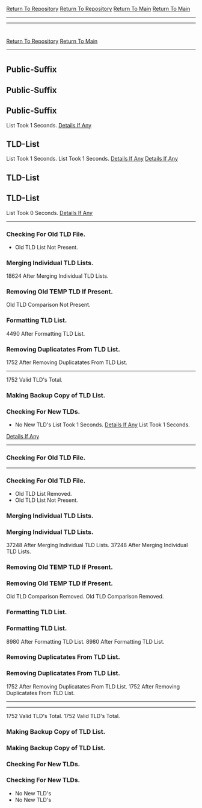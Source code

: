 [Return To Repository](https://github.com/DigitalWarrior/piholeparser/)
[Return To Repository](https://github.com/DigitalWarrior/piholeparser/)
[Return To Main](https://github.com/DigitalWarrior/piholeparser/blob/master/RecentRunLogs/Mainlog.md)
[Return To Main](https://github.com/DigitalWarrior/piholeparser/blob/master/RecentRunLogs/Mainlog.md)
____________________________________
____________________________________
# 
# 
[Return To Repository](https://github.com/DigitalWarrior/piholeparser/)
[Return To Main](https://github.com/DigitalWarrior/piholeparser/blob/master/RecentRunLogs/Mainlog.md)
____________________________________
# 
## Public-Suffix
## Public-Suffix
## Public-Suffix
List Took 1 Seconds.
[Details If Any](https://github.com/DigitalWarrior/piholeparser/blob/master/RecentRunLogs/TopLevelScripts/15-Processing-Top-Level-Domains/Public-Suffix.md)

## TLD-List
List Took 1 Seconds.
List Took 1 Seconds.
[Details If Any](https://github.com/DigitalWarrior/piholeparser/blob/master/RecentRunLogs/TopLevelScripts/15-Processing-Top-Level-Domains/Public-Suffix.md)
[Details If Any](https://github.com/DigitalWarrior/piholeparser/blob/master/RecentRunLogs/TopLevelScripts/15-Processing-Top-Level-Domains/Public-Suffix.md)


## TLD-List
## TLD-List
List Took 0 Seconds.
[Details If Any](https://github.com/DigitalWarrior/piholeparser/blob/master/RecentRunLogs/TopLevelScripts/15-Processing-Top-Level-Domains/TLD-List.md)

____________________________________
### Checking For Old TLD File.
* Old TLD List Not Present.
### Merging Individual TLD Lists.
18624 After Merging Individual TLD Lists.
### Removing Old TEMP TLD If Present.
Old TLD Comparison Not Present.
### Formatting TLD List.
4490 After Formatting TLD List.
### Removing Duplicatates From TLD List.
1752 After Removing Duplicatates From TLD List.
____________________________________
1752 Valid TLD's Total.
### Making Backup Copy of TLD List.
### Checking For New TLDs.
* No New TLD's
List Took 1 Seconds.
[Details If Any](https://github.com/DigitalWarrior/piholeparser/blob/master/RecentRunLogs/TopLevelScripts/15-Processing-Top-Level-Domains/TLD-List.md)
List Took 1 Seconds.

[Details If Any](https://github.com/DigitalWarrior/piholeparser/blob/master/RecentRunLogs/TopLevelScripts/15-Processing-Top-Level-Domains/TLD-List.md)
____________________________________

### Checking For Old TLD File.
____________________________________
### Checking For Old TLD File.
* Old TLD List Removed.
* Old TLD List Not Present.
### Merging Individual TLD Lists.
### Merging Individual TLD Lists.
37248 After Merging Individual TLD Lists.
37248 After Merging Individual TLD Lists.
### Removing Old TEMP TLD If Present.
### Removing Old TEMP TLD If Present.
Old TLD Comparison Removed.
Old TLD Comparison Removed.
### Formatting TLD List.
### Formatting TLD List.
8980 After Formatting TLD List.
8980 After Formatting TLD List.
### Removing Duplicatates From TLD List.
### Removing Duplicatates From TLD List.
1752 After Removing Duplicatates From TLD List.
1752 After Removing Duplicatates From TLD List.
____________________________________
____________________________________
1752 Valid TLD's Total.
1752 Valid TLD's Total.
### Making Backup Copy of TLD List.
### Making Backup Copy of TLD List.
### Checking For New TLDs.
### Checking For New TLDs.
* No New TLD's
* No New TLD's
